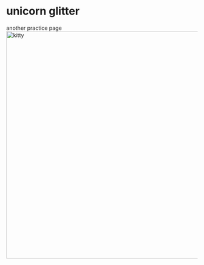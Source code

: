 # unicorn glitter
another practice page
<img src="http://www.cat-breeds-encyclopedia.com/image-files/tortoiseshell-and-white-kitten.jpg" alt="kitty" width="600" height="600">
